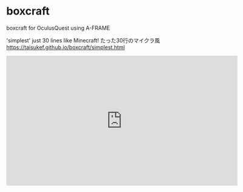 # boxcraft
boxcraft for OculusQuest using A-FRAME  

'simplest' just 30 lines like Minecraft! たった30行のマイクラ風  
https://taisukef.github.io/boxcraft/simplest.html  

<iframe width="610" height="343" src="https://www.youtube.com/embed/kM3yo25mMMo" frameborder="0" allow="accelerometer; autoplay; encrypted-media; gyroscope; picture-in-picture" allowfullscreen>
<img src="https://fukuno.jig.jp/img3/20190601/boxcraft3.jpg" width=610 height=283><br>
</iframe><br>
